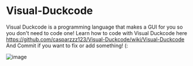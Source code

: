 # Visual-Duckcode
Visual Duckcode is a programming language that makes a GUI for you so you don't need to code one!
Learn how to code with Visual Duckcode here https://github.com/casparzzz123/Visual-Duckcode/wiki/Visual-Duckcode
And Commit if you want to fix or add something! (:

![image](https://user-images.githubusercontent.com/80700684/136236777-52d666ea-47a5-46fe-b1fd-43f07fdc2cb0.png)

